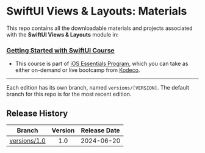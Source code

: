 # SwiftUI Views & Layouts: Materials

This repo contains all the downloadable materials and projects associated with the **SwiftUI Views & Layouts** module in:

### [Getting Started with SwiftUI Course](https://www.kodeco.com/library)

- This course is part of [iOS Essentials Program](https://www.kodeco.com/ios/programs/ios-essentials), which you can take as either on-demand or live bootcamp from [Kodeco](https://www.kodeco.com).

---

Each edition has its own branch, named `versions/[VERSION]`. The default branch for this repo is for the most recent edition.

## Release History

| Branch                                                                                  | Version | Release Date |
| --------------------------------------------------------------------------------------- |:-------:|:------------:|
| [versions/1.0](https://github.com/kodecocodes/m3-suivl-materials/tree/versions/1.0) | 1.0     | 2024-06-20   |
